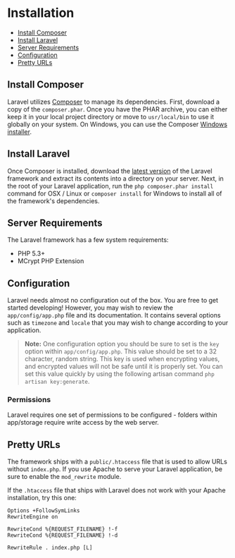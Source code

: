 # Installation

- [Install Composer](#install-composer)
- [Install Laravel](#install-laravel)
- [Server Requirements](#server-requirements)
- [Configuration](#configuration)
- [Pretty URLs](#pretty-urls)

<a name="install-composer"></a>
## Install Composer

Laravel utilizes [Composer](http://getcomposer.org) to manage its dependencies. First, download a copy of the `composer.phar`. Once you have the PHAR archive, you can either keep it in your local project directory or move to `usr/local/bin` to use it globally on your system. On Windows, you can use the Composer [Windows installer](https://getcomposer.org/Composer-Setup.exe).

<a name="install-laravel"></a>
## Install Laravel

Once Composer is installed, download the [latest version](https://github.com/laravel/laravel/archive/develop.zip) of the Laravel framework and extract its contents into a directory on your server. Next, in the root of your Laravel application, run the `php composer.phar install` command for OSX / Linux or `composer install` for Windows to install all of the framework's dependencies.

<a name="server-requirements"></a>
## Server Requirements

The Laravel framework has a few system requirements:

- PHP 5.3+
- MCrypt PHP Extension

<a name="configuration"></a>
## Configuration

Laravel needs almost no configuration out of the box. You are free to get started developing! However, you may wish to review the `app/config/app.php` file and its documentation. It contains several options such as `timezone` and `locale` that you may wish to change according to your application.

> **Note:** One configuration option you should be sure to set is the `key` option within `app/config/app.php`. This value should be set to a 32 character, random string. This key is used when encrypting values, and encrypted values will not be safe until it is properly set. You can set this value quickly by using the following artisan command `php artisan key:generate`.

<a name="permissions"></a>
### Permissions
Laravel requires one set of permissions to be configured - folders within app/storage require write access by the web server.

<a name="pretty-urls"></a>
## Pretty URLs

The framework ships with a `public/.htaccess` file that is used to allow URLs without `index.php`. If you use Apache to serve your Laravel application, be sure to enable the `mod_rewrite` module.

If the `.htaccess` file that ships with Laravel does not work with your Apache installation, try this one:

	Options +FollowSymLinks
	RewriteEngine on

	RewriteCond %{REQUEST_FILENAME} !-f
	RewriteCond %{REQUEST_FILENAME} !-d

	RewriteRule . index.php [L]
